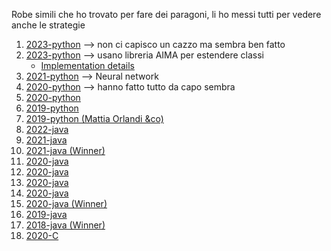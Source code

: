 Robe simili che ho trovato per fare dei paragoni, li ho messi tutti per vedere anche le strategie

1. [2023-python](https://github.com/FaediMichele/unibo-ai-tablutchallenge-mf) --> non ci capisco un cazzo ma sembra ben fatto
2. [2023-python](https://github.com/MatteoFasulo/Tablut) --> usano libreria AIMA per estendere classi
   * [Implementation details](https://github.com/MatteoFasulo/Tablut/tree/main/docs)
3. [2021-python](https://www.google.it/url?sa=t&source=web&rct=j&opi=89978449&url=https://github.com/DomMcOyle/Yugi&ved=2ahUKEwj2sO7_y4aJAxW1xQIHHVYDG084FBAWegQIIhAB&usg=AOvVaw13zVfvSL_IUE0TCKqm1BgR) --> Neural network
4. [2020-python](https://github.com/contimatteo/Tablut-PMF) --> hanno fatto tutto da capo sembra
5. [2020-python](https://github.com/MoAITeam/TabulaRasa)
6. [2019-python](https://github.com/Wadaboa/Tablut)
7. [2019-python (Mattia Orlandi &amp;co)](https://github.com/nihil21/existential-tablut)
8. [2022-java](https://github.com/Gionnino9000/Gionnino9000)
9. [2021-java](https://github.com/AlessandroMusarella/Tablut)
10. [2021-java (Winner)](https://github.com/michele98/TablutChallenge2021)
11. [2020-java](https://github.com/gmurro/tablut)
12. [2020-java](https://github.com/sembrava-qualcuno/TablutCompetition)
13. [2020-java](https://github.com/Zumo09/TablutChallenge2020)
14. [2020-java](https://github.com/ArmandoWilliam/Tablut_AlmaZeneca)
15. [2020-java (Winner)](https://github.com/giuliofortini/TablutAI)
16. [2019-java](https://github.com/luca-ant/tablutchallenge)
17. [2018-java (Winner)](https://github.com/MatteoCastiglio/Daniele)
18. [2020-C](https://github.com/alebov/IbimbidiGiuseppeConte)
